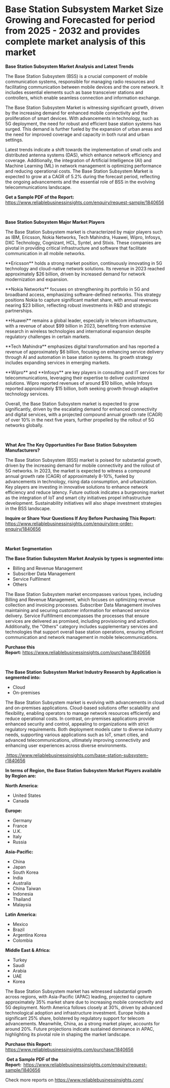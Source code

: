 <p><h1>Base Station Subsystem Market Size Growing and Forecasted for period from 2025 - 2032 and provides complete market analysis of this market</h1></p><p><strong>Base Station Subsystem Market Analysis and Latest Trends</strong></p>
<p><p>The Base Station Subsystem (BSS) is a crucial component of mobile communication systems, responsible for managing radio resources and facilitating communication between mobile devices and the core network. It includes essential elements such as base transceiver stations and controllers, which enable seamless connection and information exchange. </p><p>The Base Station Subsystem Market is witnessing significant growth, driven by the increasing demand for enhanced mobile connectivity and the proliferation of smart devices. With advancements in technology, such as 5G deployment, the need for robust and efficient base station systems has surged. This demand is further fueled by the expansion of urban areas and the need for improved coverage and capacity in both rural and urban settings.</p><p>Latest trends indicate a shift towards the implementation of small cells and distributed antenna systems (DAS), which enhance network efficiency and coverage. Additionally, the integration of Artificial Intelligence (AI) and Machine Learning (ML) in network management is optimizing performance and reducing operational costs. The Base Station Subsystem Market is expected to grow at a CAGR of 5.2% during the forecast period, reflecting the ongoing advancements and the essential role of BSS in the evolving telecommunications landscape.</p></p>
<p><strong>Get a Sample PDF of the Report:&nbsp;</strong> <a href="https://www.reliablebusinessinsights.com/enquiry/request-sample/1840656?utm_campaign=3106&utm_medium=2&utm_source=Github&utm_content=ia&utm_term=08042025&utm_id=base-station-subsystem">https://www.reliablebusinessinsights.com/enquiry/request-sample/1840656</a></p>
<p>&nbsp;</p>
<p><strong>Base Station Subsystem Major Market Players</strong></p>
<p><p>The Base Station Subsystem market is characterized by major players such as IBM, Ericsson, Nokia Networks, Tech Mahindra, Huawei, Wipro, Infosys, DXC Technology, Cognizant, HCL, Syntel, and Stixis. These companies are pivotal in providing critical infrastructure and software that facilitate communication in all mobile networks.</p><p>**Ericsson** holds a strong market position, continuously innovating in 5G technology and cloud-native network solutions. Its revenue in 2023 reached approximately $26 billion, driven by increased demand for network modernization and expansion.</p><p>**Nokia Networks** focuses on strengthening its portfolio in 5G and broadband access, emphasizing software-defined networks. This strategy positions Nokia to capture significant market share, with annual revenues nearing $23 billion, reflecting robust investments in R&D and strategic partnerships.</p><p>**Huawei** remains a global leader, especially in telecom infrastructure, with a revenue of about $99 billion in 2023, benefiting from extensive research in wireless technologies and international expansion despite regulatory challenges in certain markets.</p><p>**Tech Mahindra** emphasizes digital transformation and has reported a revenue of approximately $6 billion, focusing on enhancing service delivery through AI and automation in base station systems. Its growth strategy includes expanding services in emerging markets.</p><p>**Wipro** and **Infosys** are key players in consulting and IT services for telecommunications, leveraging their expertise to deliver customized solutions. Wipro reported revenues of around $10 billion, while Infosys reported approximately $15 billion, both seeking growth through adaptive technology services.</p><p>Overall, the Base Station Subsystem market is expected to grow significantly, driven by the escalating demand for enhanced connectivity and digital services, with a projected compound annual growth rate (CAGR) of over 10% in the next five years, further propelled by the rollout of 5G networks globally.</p></p>
<p>&nbsp;</p>
<p><strong>What Are The Key Opportunities For Base Station Subsystem Manufacturers?</strong></p>
<p><p>The Base Station Subsystem (BSS) market is poised for substantial growth, driven by the increasing demand for mobile connectivity and the rollout of 5G networks. In 2023, the market is expected to witness a compound annual growth rate (CAGR) of approximately 8-10%, fueled by advancements in technology, rising data consumption, and urbanization. Key players are investing in innovative solutions to enhance network efficiency and reduce latency. Future outlook indicates a burgeoning market as the integration of IoT and smart city initiatives propel infrastructure development. Sustainability initiatives will also shape investment strategies in the BSS landscape.</p></p>
<p><strong>Inquire or Share Your Questions If Any Before Purchasing This Report:</strong> <a href="https://www.reliablebusinessinsights.com/enquiry/pre-order-enquiry/1840656?utm_campaign=3106&utm_medium=2&utm_source=Github&utm_content=ia&utm_term=08042025&utm_id=base-station-subsystem">https://www.reliablebusinessinsights.com/enquiry/pre-order-enquiry/1840656</a></p>
<p>&nbsp;</p>
<p><strong>Market Segmentation</strong></p>
<p><strong>The Base Station Subsystem Market Analysis by types is segmented into:</strong></p>
<p><ul><li>Billing and Revenue Management</li><li>Subscriber Data Management</li><li>Service Fulfilment</li><li>Others</li></ul></p>
<p><p>The Base Station Subsystem market encompasses various types, including Billing and Revenue Management, which focuses on optimizing revenue collection and invoicing processes. Subscriber Data Management involves maintaining and securing customer information for enhanced service delivery. Service Fulfillment encompasses the processes that ensure services are delivered as promised, including provisioning and activation. Additionally, the "Others" category includes supplementary services and technologies that support overall base station operations, ensuring efficient communication and network management in mobile telecommunications.</p></p>
<p><strong>Purchase this Report:&nbsp;</strong><a href="https://www.reliablebusinessinsights.com/purchase/1840656?utm_campaign=3106&utm_medium=2&utm_source=Github&utm_content=ia&utm_term=08042025&utm_id=base-station-subsystem">https://www.reliablebusinessinsights.com/purchase/1840656</a></p>
<p>&nbsp;</p>
<p><strong>The Base Station Subsystem Market Industry Research by Application is segmented into:</strong></p>
<p><ul><li>Cloud</li><li>On-premises</li></ul></p>
<p><p>The Base Station Subsystem market is evolving with advancements in cloud and on-premises applications. Cloud-based solutions offer scalability and flexibility, enabling operators to manage network resources efficiently and reduce operational costs. In contrast, on-premises applications provide enhanced security and control, appealing to organizations with strict regulatory requirements. Both deployment models cater to diverse industry needs, supporting various applications such as IoT, smart cities, and advanced telecommunications, ultimately improving connectivity and enhancing user experiences across diverse environments.</p></p>
<p><a href="https://www.reliablebusinessinsights.com/base-station-subsystem-r1840656?utm_campaign=3106&utm_medium=2&utm_source=Github&utm_content=ia&utm_term=08042025&utm_id=base-station-subsystem">&nbsp;https://www.reliablebusinessinsights.com/base-station-subsystem-r1840656</a></p>
<p><strong>In terms of Region, the Base Station Subsystem Market Players available by Region are:</strong></p>
<p>
    <p> <strong> North America: </strong>
        <ul>
            <li>United States</li>
            <li>Canada</li>
        </ul>
        </p> 
    <p> <strong> Europe: </strong>
        <ul>
            <li>Germany</li>
            <li>France</li>
            <li>U.K.</li>
            <li>Italy</li>
            <li>Russia</li>
        </ul>
        </p> 
    <p> <strong> Asia-Pacific: </strong>
        <ul>
            <li>China</li>
            <li>Japan</li>
            <li>South Korea</li>
            <li>India</li>
            <li>Australia</li>
            <li>China Taiwan</li>
            <li>Indonesia</li>
            <li>Thailand</li>
            <li>Malaysia</li>
        </ul>
        </p> 
    <p> <strong> Latin America: </strong>
        <ul>
            <li>Mexico</li>
            <li>Brazil</li>
            <li>Argentina Korea</li>
            <li>Colombia</li>
        </ul>
        </p> 
    <p> <strong> Middle East & Africa: </strong>
        <ul>
            <li>Turkey</li>
            <li>Saudi</li>
            <li>Arabia</li>
            <li>UAE</li>
            <li>Korea</li>
        </ul>
    </p>
    </p>
<p><p>The Base Station Subsystem market has witnessed substantial growth across regions, with Asia-Pacific (APAC) leading, projected to capture approximately 35% market share due to increasing mobile connectivity and 5G deployment. North America follows closely at 30%, driven by advanced technological adoption and infrastructure investment. Europe holds a significant 25% share, bolstered by regulatory support for telecom advancements. Meanwhile, China, as a strong market player, accounts for around 20%. Future projections indicate sustained dominance in APAC, highlighting its pivotal role in shaping the market landscape.</p></p>
<p><strong>Purchase this Report: </strong><a href="https://www.reliablebusinessinsights.com/purchase/1840656?utm_campaign=3106&utm_medium=2&utm_source=Github&utm_content=ia&utm_term=08042025&utm_id=base-station-subsystem">https://www.reliablebusinessinsights.com/purchase/1840656</a></p>
<p>&nbsp;<strong>Get a Sample PDF of the Report:&nbsp;&nbsp;</strong><a href="https://www.reliablebusinessinsights.com/enquiry/request-sample/1840656?utm_campaign=3106&utm_medium=2&utm_source=Github&utm_content=ia&utm_term=08042025&utm_id=base-station-subsystem">https://www.reliablebusinessinsights.com/enquiry/request-sample/1840656</a></p>
<p><strong></strong></p>
<p>Check more reports on <a href="https://www.reliablebusinessinsights.com/?utm_campaign=3106&utm_medium=2&utm_source=Github&utm_content=ia&utm_term=08042025&utm_id=base-station-subsystem">https://www.reliablebusinessinsights.com/</a></p>